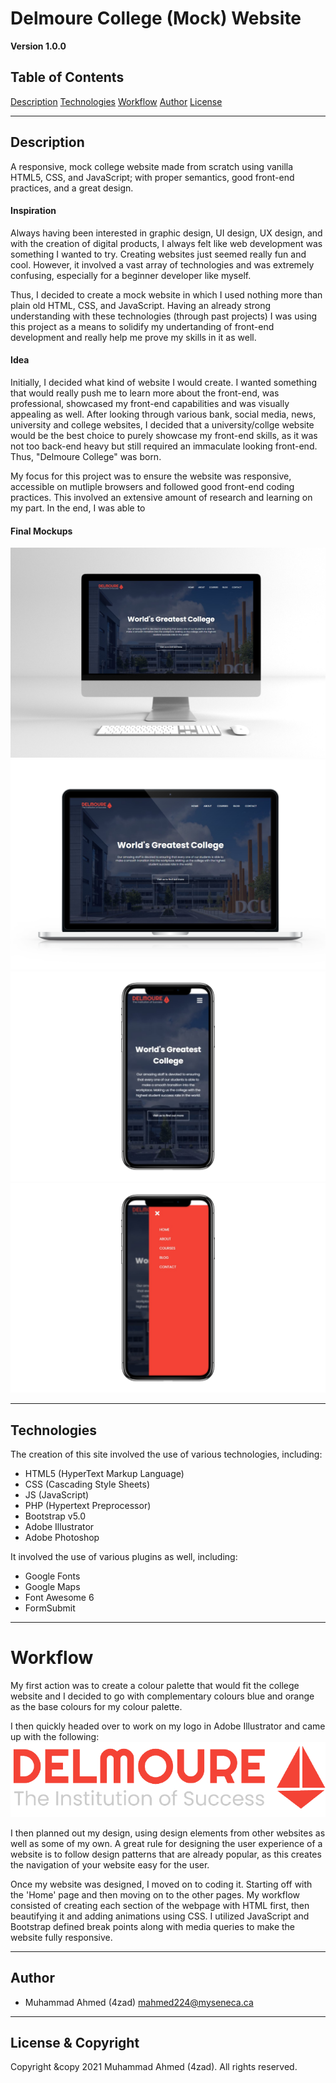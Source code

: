 # Delmoure College (Mock) Website

**Version 1.0.0**

## Table of Contents
[Description](#Description)
[Technologies](#Technologies)
[Workflow](#Workflow)
[Author](#Author)
[License](#License-&-Copyright)


---
## Description

A responsive, mock college website made from scratch using vanilla HTML5, CSS, and JavaScript; with proper semantics, good front-end practices, and a great design. 

#### Inspiration

Always having been interested in graphic design, UI design, UX design, and with the creation of digital products, I always felt like web development was something I wanted to try. Creating websites just seemed really fun and cool. However, it involved a vast array of technologies and was extremely confusing, especially for a beginner developer like myself. 

Thus, I decided to create a mock website in which I used nothing more than plain old HTML, CSS, and JavaScript. Having an already strong understanding with these technologies (through past projects) I was using this project as a means to solidify my undertanding of front-end development and really help me prove my skills in it as well.

#### Idea

Initially, I decided what kind of website I would create. I wanted something that would really push me to learn more about the front-end, was professional, showcased my front-end capabilities and was visually appealing as well. After looking through various bank, social media, news, university and college websites, I decided that a university/collge website would be the best choice to purely showcase my front-end skills, as it was not too back-end heavy but still required an immaculate looking front-end. Thus, "Delmoure College" was born.

My focus for this project was to ensure the website was responsive, accessible on mutliple browsers and followed good front-end coding practices. This involved an extensive amount of research and learning on my part. In the end, I was able to 

#### Final Mockups

![Getting Started](markdown-files/iMac.png)
![Getting Started](markdown-files/Macbook.png)
![Getting Started](markdown-files/iPhone.png)
![Getting Started](markdown-files/iPhone-2.png)



---
## Technologies

The creation of this site involved the use of various technologies, including:

- HTML5 (HyperText Markup Language)
- CSS (Cascading Style Sheets)
- JS (JavaScript)
- PHP (Hypertext Preprocessor)
- Bootstrap v5.0 
- Adobe Illustrator
- Adobe Photoshop

It involved the use of various plugins as well, including:

- Google Fonts
- Google Maps
- Font Awesome 6
- FormSubmit



---
# Workflow

My first action was to create a colour palette that would fit the college website and I decided to go with complementary colours blue and orange as the base colours for my colour palette. 

I then quickly headed over to work on my logo in Adobe Illustrator and came up with the following:
![Getting Started](markdown-files/logo.png)

I then planned out my design, using design elements from other websites as well as some of my own. A great rule for designing the user experience of a website is to follow design patterns that are already popular, as this creates the navigation of your website easy for the user.

Once my website was designed, I moved on to coding it. Starting off with the 'Home' page and then moving on to the other pages. My workflow consisted of creating each section of the webpage with HTML first, then beautifying it and adding animations using CSS. I utilized JavaScript and Bootstrap defined break points along with media queries to make the website fully responsive.



---
## Author

- Muhammad Ahmed (4zad) <mahmed224@myseneca.ca>



---
## License & Copyright

Copyright &copy 2021 Muhammad Ahmed (4zad).
All rights reserved.



